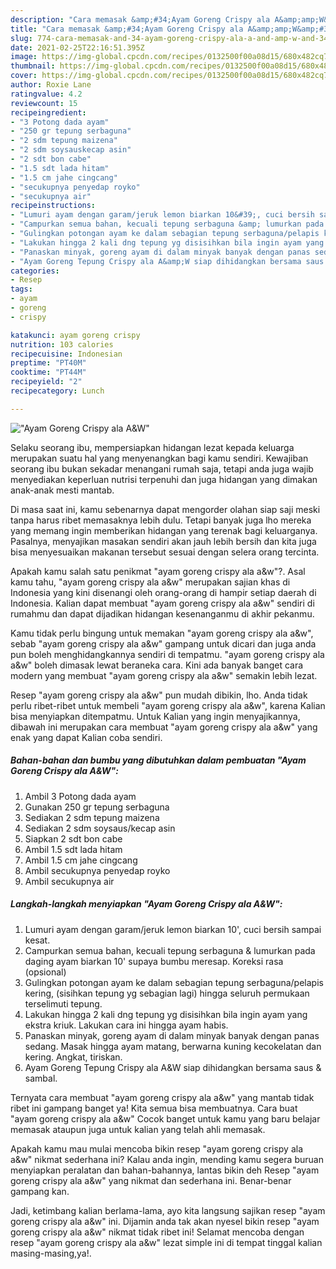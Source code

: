 ```yaml
---
description: "Cara memasak &amp;#34;Ayam Goreng Crispy ala A&amp;amp;W&amp;#34; Sederhana Untuk Jualan"
title: "Cara memasak &amp;#34;Ayam Goreng Crispy ala A&amp;amp;W&amp;#34; Sederhana Untuk Jualan"
slug: 774-cara-memasak-and-34-ayam-goreng-crispy-ala-a-and-amp-w-and-34-sederhana-untuk-jualan
date: 2021-02-25T22:16:51.395Z
image: https://img-global.cpcdn.com/recipes/0132500f00a08d15/680x482cq70/ayam-goreng-crispy-ala-aw-foto-resep-utama.jpg
thumbnail: https://img-global.cpcdn.com/recipes/0132500f00a08d15/680x482cq70/ayam-goreng-crispy-ala-aw-foto-resep-utama.jpg
cover: https://img-global.cpcdn.com/recipes/0132500f00a08d15/680x482cq70/ayam-goreng-crispy-ala-aw-foto-resep-utama.jpg
author: Roxie Lane
ratingvalue: 4.2
reviewcount: 15
recipeingredient:
- "3 Potong dada ayam"
- "250 gr tepung serbaguna"
- "2 sdm tepung maizena"
- "2 sdm soysauskecap asin"
- "2 sdt bon cabe"
- "1.5 sdt lada hitam"
- "1.5 cm jahe cingcang"
- "secukupnya penyedap royko"
- "secukupnya air"
recipeinstructions:
- "Lumuri ayam dengan garam/jeruk lemon biarkan 10&#39;, cuci bersih sampai kesat."
- "Campurkan semua bahan, kecuali tepung serbaguna &amp; lumurkan pada daging ayam biarkan 10&#39; supaya bumbu meresap. Koreksi rasa (opsional)"
- "Gulingkan potongan ayam ke dalam sebagian tepung serbaguna/pelapis kering, (sisihkan tepung yg sebagian lagi) hingga seluruh permukaan terselimuti tepung."
- "Lakukan hingga 2 kali dng tepung yg disisihkan bila ingin ayam yang ekstra kriuk. Lakukan cara ini hingga ayam habis."
- "Panaskan minyak, goreng ayam di dalam minyak banyak dengan panas sedang. Masak hingga ayam matang, berwarna kuning kecokelatan dan kering. Angkat, tiriskan."
- "Ayam Goreng Tepung Crispy ala A&amp;W siap dihidangkan bersama saus &amp; sambal."
categories:
- Resep
tags:
- ayam
- goreng
- crispy

katakunci: ayam goreng crispy 
nutrition: 103 calories
recipecuisine: Indonesian
preptime: "PT40M"
cooktime: "PT44M"
recipeyield: "2"
recipecategory: Lunch

---
```



![&#34;Ayam Goreng Crispy ala A&amp;W&#34;](https://img-global.cpcdn.com/recipes/0132500f00a08d15/680x482cq70/ayam-goreng-crispy-ala-aw-foto-resep-utama.jpg)

Selaku seorang ibu, mempersiapkan hidangan lezat kepada keluarga merupakan suatu hal yang menyenangkan bagi kamu sendiri. Kewajiban seorang ibu bukan sekadar menangani rumah saja, tetapi anda juga wajib menyediakan keperluan nutrisi terpenuhi dan juga hidangan yang dimakan anak-anak mesti mantab.

Di masa  saat ini, kamu sebenarnya dapat mengorder olahan siap saji meski tanpa harus ribet memasaknya lebih dulu. Tetapi banyak juga lho mereka yang memang ingin memberikan hidangan yang terenak bagi keluarganya. Pasalnya, menyajikan masakan sendiri akan jauh lebih bersih dan kita juga bisa menyesuaikan makanan tersebut sesuai dengan selera orang tercinta. 



Apakah kamu salah satu penikmat &#34;ayam goreng crispy ala a&amp;w&#34;?. Asal kamu tahu, &#34;ayam goreng crispy ala a&amp;w&#34; merupakan sajian khas di Indonesia yang kini disenangi oleh orang-orang di hampir setiap daerah di Indonesia. Kalian dapat membuat &#34;ayam goreng crispy ala a&amp;w&#34; sendiri di rumahmu dan dapat dijadikan hidangan kesenanganmu di akhir pekanmu.

Kamu tidak perlu bingung untuk memakan &#34;ayam goreng crispy ala a&amp;w&#34;, sebab &#34;ayam goreng crispy ala a&amp;w&#34; gampang untuk dicari dan juga anda pun boleh menghidangkannya sendiri di tempatmu. &#34;ayam goreng crispy ala a&amp;w&#34; boleh dimasak lewat beraneka cara. Kini ada banyak banget cara modern yang membuat &#34;ayam goreng crispy ala a&amp;w&#34; semakin lebih lezat.

Resep &#34;ayam goreng crispy ala a&amp;w&#34; pun mudah dibikin, lho. Anda tidak perlu ribet-ribet untuk membeli &#34;ayam goreng crispy ala a&amp;w&#34;, karena Kalian bisa menyiapkan ditempatmu. Untuk Kalian yang ingin menyajikannya, dibawah ini merupakan cara membuat &#34;ayam goreng crispy ala a&amp;w&#34; yang enak yang dapat Kalian coba sendiri.

<!--inarticleads1-->

##### Bahan-bahan dan bumbu yang dibutuhkan dalam pembuatan &#34;Ayam Goreng Crispy ala A&amp;W&#34;:

1. Ambil 3 Potong dada ayam
1. Gunakan 250 gr tepung serbaguna
1. Sediakan 2 sdm tepung maizena
1. Sediakan 2 sdm soysaus/kecap asin
1. Siapkan 2 sdt bon cabe
1. Ambil 1.5 sdt lada hitam
1. Ambil 1.5 cm jahe cingcang
1. Ambil secukupnya penyedap royko
1. Ambil secukupnya air




<!--inarticleads2-->

##### Langkah-langkah menyiapkan &#34;Ayam Goreng Crispy ala A&amp;W&#34;:

1. Lumuri ayam dengan garam/jeruk lemon biarkan 10&#39;, cuci bersih sampai kesat.
1. Campurkan semua bahan, kecuali tepung serbaguna &amp; lumurkan pada daging ayam biarkan 10&#39; supaya bumbu meresap. Koreksi rasa (opsional)
1. Gulingkan potongan ayam ke dalam sebagian tepung serbaguna/pelapis kering, (sisihkan tepung yg sebagian lagi) hingga seluruh permukaan terselimuti tepung.
1. Lakukan hingga 2 kali dng tepung yg disisihkan bila ingin ayam yang ekstra kriuk. Lakukan cara ini hingga ayam habis.
1. Panaskan minyak, goreng ayam di dalam minyak banyak dengan panas sedang. Masak hingga ayam matang, berwarna kuning kecokelatan dan kering. Angkat, tiriskan.
1. Ayam Goreng Tepung Crispy ala A&amp;W siap dihidangkan bersama saus &amp; sambal.




Ternyata cara membuat &#34;ayam goreng crispy ala a&amp;w&#34; yang mantab tidak ribet ini gampang banget ya! Kita semua bisa membuatnya. Cara buat &#34;ayam goreng crispy ala a&amp;w&#34; Cocok banget untuk kamu yang baru belajar memasak ataupun juga untuk kalian yang telah ahli memasak.

Apakah kamu mau mulai mencoba bikin resep &#34;ayam goreng crispy ala a&amp;w&#34; nikmat sederhana ini? Kalau anda ingin, mending kamu segera buruan menyiapkan peralatan dan bahan-bahannya, lantas bikin deh Resep &#34;ayam goreng crispy ala a&amp;w&#34; yang nikmat dan sederhana ini. Benar-benar gampang kan. 

Jadi, ketimbang kalian berlama-lama, ayo kita langsung sajikan resep &#34;ayam goreng crispy ala a&amp;w&#34; ini. Dijamin anda tak akan nyesel bikin resep &#34;ayam goreng crispy ala a&amp;w&#34; nikmat tidak ribet ini! Selamat mencoba dengan resep &#34;ayam goreng crispy ala a&amp;w&#34; lezat simple ini di tempat tinggal kalian masing-masing,ya!.

